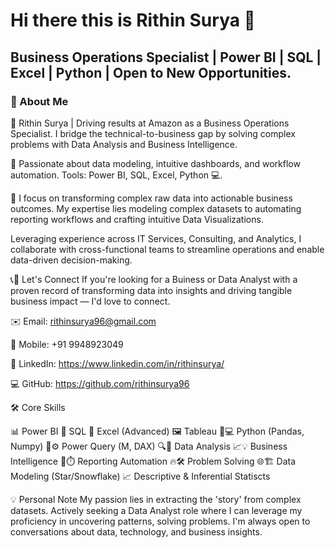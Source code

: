 # Hi there this is Rithin Surya 👋
## Business Operations Specialist | Power BI | SQL | Excel | Python | Open to New Opportunities.
### 🔎 About Me

🚀 Rithin Surya | Driving results at Amazon as a Business Operations Specialist. I bridge the technical-to-business gap by solving complex problems with Data Analysis and Business Intelligence. 

🌟 Passionate about data modeling, intuitive dashboards, and workflow automation. Tools: Power BI, SQL, Excel, Python 💻.

🎯 I focus on transforming complex raw data into actionable business outcomes. My expertise lies modeling complex datasets to automating reporting workflows and crafting intuitive Data Visualizations.

Leveraging experience across IT Services, Consulting, and Analytics, I collaborate with cross-functional teams to streamline operations and enable data-driven decision-making.

📞📧 Let's Connect If you're looking for a Buiness or Data Analyst with a proven record of transforming data into insights and driving tangible business impact — I'd love to connect.

✉️ Email: rithinsurya96@gmail.com

📱 Mobile: +91 9948923049

🔗 LinkedIn: https://www.linkedin.com/in/rithinsurya/

💻 GitHub: https://github.com/rithinsurya96

🛠️ Core Skills

📊 Power BI
💾 SQL
🧾 Excel (Advanced)
🖼️ Tableau
🐍💻 Python (Pandas, Numpy)
🔌⚙️ Power Query (M, DAX)
🔍🧠 Data Analysis
📈💡 Business Intelligence
🤖⏱️ Reporting Automation
🔥🛠️ Problem Solving
🌐🏗️ Data Modeling (Star/Snowflake)
📈 Descriptive & Inferential Statiscts

💡 Personal Note 
My passion lies in extracting the 'story' from complex datasets. Actively seeking a Data Analyst role where I can leverage my proficiency in uncovering patterns, solving problems. I'm always open to conversations about data, technology, and business insights.
